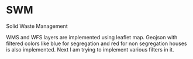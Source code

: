 # SWM
Solid Waste Management

WMS and WFS layers are implemented using leaflet map. Geojson with filtered colors like blue for segregation and red for non segregation houses is also implemented.
Next I am trying to implement various filters in it.
